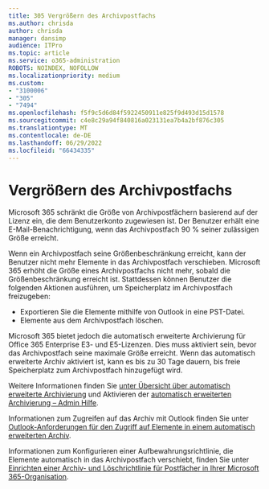 ```yaml
---
title: 305 Vergrößern des Archivpostfachs
ms.author: chrisda
author: chrisda
manager: dansimp
audience: ITPro
ms.topic: article
ms.service: o365-administration
ROBOTS: NOINDEX, NOFOLLOW
ms.localizationpriority: medium
ms.custom:
- "3100006"
- "305"
- "7494"
ms.openlocfilehash: f5f9c5d6d84f5922450911e825f9d493d15d1578
ms.sourcegitcommit: c4e8c29a94f840816a023131ea7b4a2bf876c305
ms.translationtype: MT
ms.contentlocale: de-DE
ms.lasthandoff: 06/29/2022
ms.locfileid: "66434335"
---
```

# <a name="increase-the-archive-mailbox-size"></a>Vergrößern des Archivpostfachs

Microsoft 365 schränkt die Größe von Archivpostfächern basierend auf der Lizenz ein, die dem Benutzerkonto zugewiesen ist. Der Benutzer erhält eine E-Mail-Benachrichtigung, wenn das Archivpostfach 90 % seiner zulässigen Größe erreicht.

Wenn ein Archivpostfach seine Größenbeschränkung erreicht, kann der Benutzer nicht mehr Elemente in das Archivpostfach verschieben. Microsoft 365 erhöht die Größe eines Archivpostfachs nicht mehr, sobald die Größenbeschränkung erreicht ist. Stattdessen können Benutzer die folgenden Aktionen ausführen, um Speicherplatz im Archivpostfach freizugeben:

- Exportieren Sie die Elemente mithilfe von Outlook in eine PST-Datei.
- Elemente aus dem Archivpostfach löschen.

Microsoft 365 bietet jedoch die automatisch erweiterte Archivierung für Office 365 Enterprise E3- und E5-Lizenzen. Dies muss aktiviert sein, bevor das Archivpostfach seine maximale Größe erreicht. Wenn das automatisch erweiterte Archiv aktiviert ist, kann es bis zu 30 Tage dauern, bis freie Speicherplatz zum Archivpostfach hinzugefügt wird.

Weitere Informationen finden Sie [unter Übersicht über automatisch erweiterte Archivierung](https://docs.microsoft.com/microsoft-365/compliance/autoexpanding-archiving) und Aktivieren der [automatisch erweiterten Archivierung – Admin Hilfe](https://docs.microsoft.com/microsoft-365/compliance/enable-autoexpanding-archiving).

Informationen zum Zugreifen auf das Archiv mit Outlook finden Sie unter [Outlook-Anforderungen für den Zugriff auf Elemente in einem automatisch erweiterten Archiv](https://docs.microsoft.com/microsoft-365/compliance/autoexpanding-archiving#outlook-requirements-for-accessing-items-in-an-auto-expanded-archive).

Informationen zum Konfigurieren einer Aufbewahrungsrichtlinie, die Elemente automatisch in das Archivpostfach verschiebt, finden Sie unter [Einrichten einer Archiv- und Löschrichtlinie für Postfächer in Ihrer Microsoft 365-Organisation](https://docs.microsoft.com//microsoft-365/compliance/set-up-an-archive-and-deletion-policy-for-mailboxes).